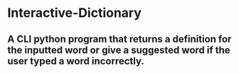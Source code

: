 # Interactive-Dictionary
## A CLI python program that returns a definition for the inputted word or give a suggested word if the user typed a word incorrectly.
